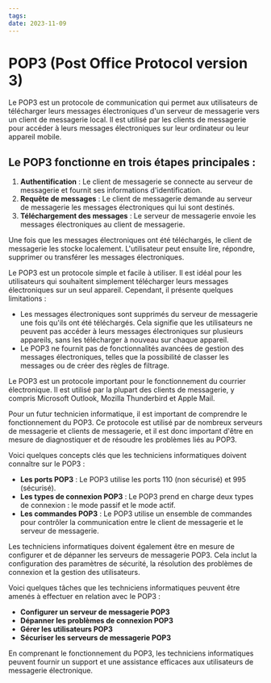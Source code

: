 ```yaml
---
tags: 
date: 2023-11-09
---
```

# POP3 (Post Office Protocol version 3)

Le POP3 est un protocole de communication qui permet aux utilisateurs de télécharger leurs messages électroniques d'un serveur de messagerie vers un client de messagerie local. Il est utilisé par les clients de messagerie pour accéder à leurs messages électroniques sur leur ordinateur ou leur appareil mobile.

## Le POP3 fonctionne en trois étapes principales :

1. **Authentification** : Le client de messagerie se connecte au serveur de messagerie et fournit ses informations d'identification.
2. **Requête de messages** : Le client de messagerie demande au serveur de messagerie les messages électroniques qui lui sont destinés.
3. **Téléchargement des messages** : Le serveur de messagerie envoie les messages électroniques au client de messagerie.

Une fois que les messages électroniques ont été téléchargés, le client de messagerie les stocke localement. L'utilisateur peut ensuite lire, répondre, supprimer ou transférer les messages électroniques.

Le POP3 est un protocole simple et facile à utiliser. Il est idéal pour les utilisateurs qui souhaitent simplement télécharger leurs messages électroniques sur un seul appareil. Cependant, il présente quelques limitations :

- Les messages électroniques sont supprimés du serveur de messagerie une fois qu'ils ont été téléchargés. Cela signifie que les utilisateurs ne peuvent pas accéder à leurs messages électroniques sur plusieurs appareils, sans les télécharger à nouveau sur chaque appareil.
- Le POP3 ne fournit pas de fonctionnalités avancées de gestion des messages électroniques, telles que la possibilité de classer les messages ou de créer des règles de filtrage.

Le POP3 est un protocole important pour le fonctionnement du courrier électronique. Il est utilisé par la plupart des clients de messagerie, y compris Microsoft Outlook, Mozilla Thunderbird et Apple Mail.

Pour un futur technicien informatique, il est important de comprendre le fonctionnement du POP3. Ce protocole est utilisé par de nombreux serveurs de messagerie et clients de messagerie, et il est donc important d'être en mesure de diagnostiquer et de résoudre les problèmes liés au POP3.

Voici quelques concepts clés que les techniciens informatiques doivent connaître sur le POP3 :

- **Les ports POP3** : Le POP3 utilise les ports 110 (non sécurisé) et 995 (sécurisé).
- **Les types de connexion POP3** : Le POP3 prend en charge deux types de connexion : le mode passif et le mode actif.
- **Les commandes POP3** : Le POP3 utilise un ensemble de commandes pour contrôler la communication entre le client de messagerie et le serveur de messagerie.

Les techniciens informatiques doivent également être en mesure de configurer et de dépanner les serveurs de messagerie POP3. Cela inclut la configuration des paramètres de sécurité, la résolution des problèmes de connexion et la gestion des utilisateurs.

Voici quelques tâches que les techniciens informatiques peuvent être amenés à effectuer en relation avec le POP3 :

- **Configurer un serveur de messagerie POP3**
- **Dépanner les problèmes de connexion POP3**
- **Gérer les utilisateurs POP3**
- **Sécuriser les serveurs de messagerie POP3**

En comprenant le fonctionnement du POP3, les techniciens informatiques peuvent fournir un support et une assistance efficaces aux utilisateurs de messagerie électronique.